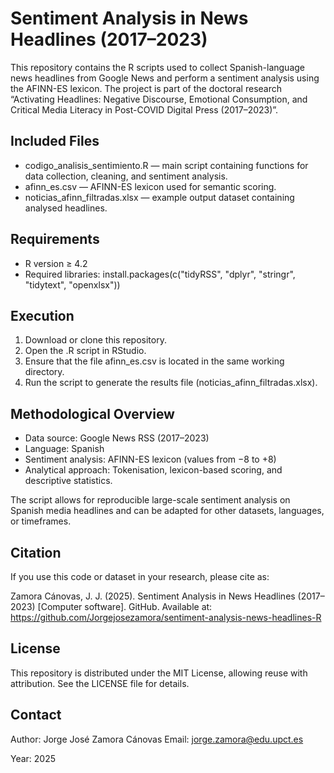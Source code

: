 # Sentiment Analysis in News Headlines (2017–2023)
This repository contains the R scripts used to collect Spanish-language news headlines from Google News and perform a sentiment analysis using the AFINN-ES lexicon.
The project is part of the doctoral research “Activating Headlines: Negative Discourse, Emotional Consumption, and Critical Media Literacy in Post-COVID Digital Press (2017–2023)”.

## Included Files
- codigo_analisis_sentimiento.R — main script containing functions for data collection, cleaning, and sentiment analysis.
- afinn_es.csv — AFINN-ES lexicon used for semantic scoring.
- noticias_afinn_filtradas.xlsx — example output dataset containing analysed headlines.

## Requirements

- R version ≥ 4.2
- Required libraries: install.packages(c("tidyRSS", "dplyr", "stringr", "tidytext", "openxlsx"))

## Execution

1. Download or clone this repository.
2. Open the .R script in RStudio.
3. Ensure that the file afinn_es.csv is located in the same working directory.
4. Run the script to generate the results file (noticias_afinn_filtradas.xlsx).

## Methodological Overview

- Data source: Google News RSS (2017–2023)
- Language: Spanish
- Sentiment analysis: AFINN-ES lexicon (values from −8 to +8)
- Analytical approach: Tokenisation, lexicon-based scoring, and descriptive statistics.

The script allows for reproducible large-scale sentiment analysis on Spanish media headlines and can be adapted for other datasets, languages, or timeframes.

## Citation

If you use this code or dataset in your research, please cite as:

Zamora Cánovas, J. J. (2025). Sentiment Analysis in News Headlines (2017–2023) [Computer software]. GitHub.
Available at: https://github.com/Jorgejosezamora/sentiment-analysis-news-headlines-R

## License

This repository is distributed under the MIT License, allowing reuse with attribution.
See the LICENSE
 file for details.

## Contact

Author: Jorge José Zamora Cánovas
Email: jorge.zamora@edu.upct.es

Year: 2025
